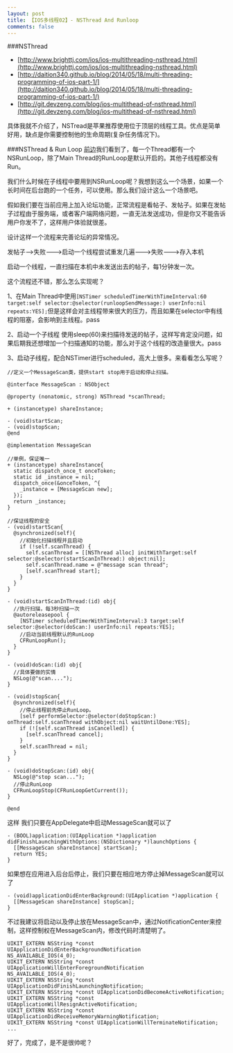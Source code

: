 ```yaml
---
layout: post
title: 【IOS多线程02】- NSThread And Runloop
comments: false
---
```


###NSThread

* [http://www.brighttj.com/ios/ios-multithreading-nsthread.html](http://www.brighttj.com/ios/ios-multithreading-nsthread.html)
* [http://daition340.github.io/blog/2014/05/18/multi-threading-programming-of-ios-part-1/](http://daition340.github.io/blog/2014/05/18/multi-threading-programming-of-ios-part-1/)
* [http://git.devzeng.com/blog/ios-multithead-of-nsthread.html](http://git.devzeng.com/blog/ios-multithead-of-nsthread.html)

具体我就不介绍了，NSTread是苹果推荐使用位于顶层的线程工具。优点是简单好用，缺点是你需要控制他的生命周期(复杂任务情况下)。

###NSThread & Run Loop
[前边](http://shuvigoss.github.io/blogs/2015/05/20/About%20Runloop.html)我们看到了，每一个Thread都有一个NSRunLoop，除了Main Thread的RunLoop是默认开启的。其他子线程都没有Run。

我们什么时候在子线程中要用到NSRunLoop呢？我想到这么一个场景，如果一个长时间在后台跑的一个任务，可以使用。那么我们设计这么一个场景吧。

假如我们要在当前应用上加入论坛功能，正常流程是看帖子、发帖子。如果在发帖子过程由于服务端，或者客户端网络问题，一直无法发送成功，但是你又不能告诉用户你发不了，这样用户体验就很差。

设计这样一个流程来完善论坛的异常情况。

发帖子-->失败--->启动一个线程尝试重发几遍--->失败--->存入本机 

启动一个线程，一直扫描在本机中未发送出去的帖子，每1分钟发一次。

这个流程还不错，那么怎么实现呢？

1、在Main Thread中使用`[NSTimer scheduledTimerWithTimeInterval:60 target:self selector:@selector(runloopSendMessage:) userInfo:nil repeats:YES];`但是这样会对主线程带来很大的压力，而且如果在selector中有线程的阻塞，会影响到主线程。pass

2、启动一个子线程 使用sleep(60)来扫描待发送的帖子，这样写肯定没问题，如果后期我还想增加一个扫描通知的功能，那么对于这个线程的改造量很大。pass

3、启动子线程，配合NSTimer进行scheduled，高大上很多。来看看怎么写呢？

```
//定义一个MessageScan类，提供start stop用于启动和停止扫描。

@interface MessageScan : NSObject

@property (nonatomic, strong) NSThread *scanThread;

+ (instancetype) shareInstance;

- (void)startScan;
- (void)stopScan;
@end

```

```
@implementation MessageScan

//单例，保证唯一
+ (instancetype) shareInstance{
  static dispatch_once_t onceToken;
  static id _instance = nil;
  dispatch_once(&onceToken, ^{
    _instance = [MessageScan new];
  });
  return _instance;
}

//保证线程的安全
- (void)startScan{
  @synchronized(self){
    //初始化扫描线程并且启动
    if (!self.scanThread) {
      self.scanThread = [[NSThread alloc] initWithTarget:self selector:@selector(startScanInThread:) object:nil];
      self.scanThread.name = @"message scan thread";
      [self.scanThread start];
    }
  }
}

- (void)startScanInThread:(id) obj{
  //执行扫描，每3秒扫描一次
  @autoreleasepool {
    [NSTimer scheduledTimerWithTimeInterval:3 target:self selector:@selector(doScan:) userInfo:nil repeats:YES];
    //启动当前线程默认的RunLoop
    CFRunLoopRun();
  }
}

- (void)doScan:(id) obj{
  //具体要做的实情
  NSLog(@"scan....");
}

- (void)stopScan{
  @synchronized(self){
    //停止线程前先停止RunLoop。
    [self performSelector:@selector(doStopScan:) onThread:self.scanThread withObject:nil waitUntilDone:YES];
    if (![self.scanThread isCancelled]) {
      [self.scanThread cancel];
    }
    self.scanThread = nil;
  }
}

- (void)doStopScan:(id) obj{
  NSLog(@"stop scan...");
  //停止RunLoop
  CFRunLoopStop(CFRunLoopGetCurrent());
}

@end

```

这样 我们只要在AppDelegate中启动MessageScan就可以了

```
- (BOOL)application:(UIApplication *)application didFinishLaunchingWithOptions:(NSDictionary *)launchOptions {
  [[MessageScan shareInstance] startScan];
  return YES;
}
```

如果想在应用进入后台后停止，我们只要在相应地方停止掉MessageScan就可以了

```
- (void)applicationDidEnterBackground:(UIApplication *)application {
  [[MessageScan shareInstance] stopScan];
}
```

不过我建议将启动以及停止放在MessageScan中，通过NotificationCenter来控制，这样控制权在MessageScan内，修改代码时清楚明了。

```
UIKIT_EXTERN NSString *const UIApplicationDidEnterBackgroundNotification       NS_AVAILABLE_IOS(4_0);
UIKIT_EXTERN NSString *const UIApplicationWillEnterForegroundNotification      NS_AVAILABLE_IOS(4_0);
UIKIT_EXTERN NSString *const UIApplicationDidFinishLaunchingNotification;
UIKIT_EXTERN NSString *const UIApplicationDidBecomeActiveNotification;
UIKIT_EXTERN NSString *const UIApplicationWillResignActiveNotification;
UIKIT_EXTERN NSString *const UIApplicationDidReceiveMemoryWarningNotification;
UIKIT_EXTERN NSString *const UIApplicationWillTerminateNotification;
...
```

好了，完成了，是不是很帅呢？